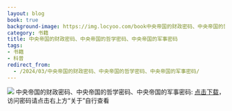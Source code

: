 ```yaml
---
layout: blog
book: true
background-image: https://img.locyoo.com/book中央帝国的财政密码、中央帝国的哲学密码、中央帝国的军事密码.jpg
category: 书籍
title: 中央帝国的财政密码、中央帝国的哲学密码、中央帝国的军事密码
tags:
- 书籍
- 科普
redirect_from:
  - /2024/03/中央帝国的财政密码、中央帝国的哲学密码、中央帝国的军事密码/
---
```

![](https://img.locyoo.com/book中央帝国的财政密码、中央帝国的哲学密码、中央帝国的军事密码.jpg)
中央帝国的财政密码、中央帝国的哲学密码、中央帝国的军事密码: <a name = "ref1" href="https://089m.com/f/50983618-1314464633-715207?p=3619">点击下载</a>，访问密码请点击右上方“关于”自行查看